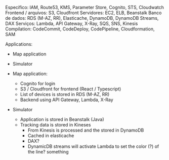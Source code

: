 Específico: IAM, Route53, KMS, Parameter Store, Cognito, STS, Cloudwatch
Frontend / arquivos: S3, Cloudfront
Servidores: EC2, ELB, Beanstalk
Banco de dados: RDS (M-AZ, RR), Elasticache, DynamoDB, DynamoDB Streams, DAX
Serviços: Lambda, API Gateway, X-Ray, SQS, SNS, Kinesis
Compilation: CodeCommit, CodeDeploy, CodePipeline, Cloudformation, SAM

Applications:
  - Map application
  - Simulator

- Map application:
  - Cognito for login
  - S3 / Cloudfront for frontend (React / Typescript)
  - List of devices is stored in RDS (M-AZ, RR)
  - Backend using API Gateway, Lambda, X-Ray

- Simulator
  - Application is stored in Beanstalk (Java)
  - Tracking data is stored in Kineses
    - From Kinesis is processed and the stored in DynamoDB
    - Cached in elasticache
    - DAX? 
    - DynamicDB streams will activate Lambda to set the color (?) of the line? something
